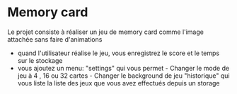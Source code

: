 # Memory card
Le projet consiste à réaliser un jeu de memory card comme l'image attachée sans faire d'animations
- quand l'utilisateur réalise le jeu, vous enregistrez le score et le temps sur le stockage
- vous ajoutez un menu:
"settings" qui vous permet
                 - Changer le mode de jeu à 4 , 16 ou 32 cartes
                 - Changer le background de jeu
"historique" qui vous liste la liste des jeux que vous avez effectués depuis un storage

